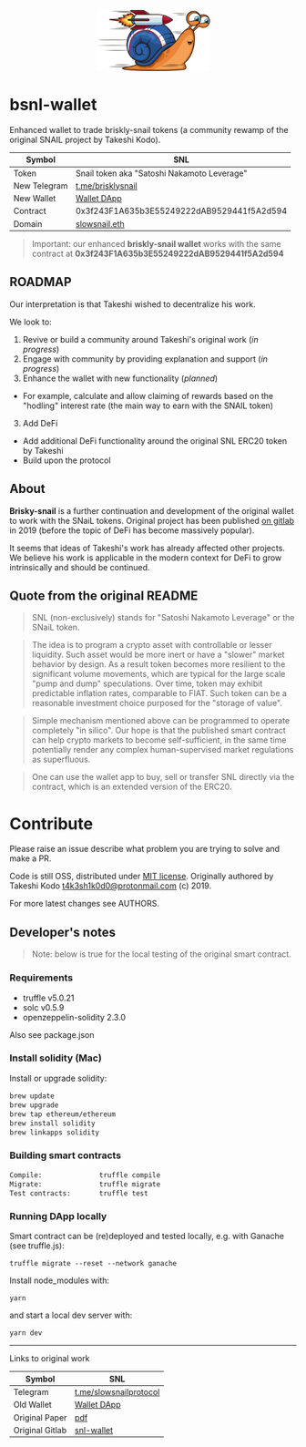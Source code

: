 <p align="center">
  <a href="https://github.com/briskly-snail/bsnl-wallet/">
    <img src="/doc/img/bsnl.png?raw=true" width="200"/>
  </a>
</p>

# bsnl-wallet

Enhanced wallet to trade briskly-snail tokens (a community rewamp of the original SNAIL project by Takeshi Kodo).


| Symbol   | SNL                                                                    |
|----------|------------------------------------------------------------------------|
| Token    | Snail token aka "Satoshi Nakamoto Leverage"                            |
| New Telegram | [t.me/brisklysnail](https://t.me/brisklysnail)               |
| New Wallet | [Wallet DApp](https://takeshikodo.gitlab.io/snl-wallet/)               |
| Contract | 0x3f243F1A635b3E55249222dAB9529441f5A2d594                             |
| Domain   | [slowsnail.eth](https://etherscan.io/address/slowsnail.eth)            |


> Important: our enhanced **briskly-snail wallet** works with the same contract at **0x3f243F1A635b3E55249222dAB9529441f5A2d594**


## ROADMAP

Our interpretation is that Takeshi wished to decentralize his work.

We look to: 

1. Revive or build a community around Takeshi's original work (*in progress*)
2. Engage with community by providing explanation and support (*in progress*)
2. Enhance the wallet with new functionality (*planned*)
 - For example, calculate and allow claiming of rewards based on the "hodling" interest rate (the main way to earn with the SNAIL token)
3. Add DeFi
 - Add additional DeFi functionality around the original SNL ERC20 token by Takeshi
 - Build upon the protocol
 

## About

**Brisky-snail** is a further continuation and development of the original wallet to work with the SNaiL tokens. Original project has been published [on gitlab](https://gitlab.com/takeshikodo/snl-wallet) in 2019 (before the topic of DeFi has become massively popular).

It seems that ideas of Takeshi's work has already affected other projects. We believe his work is applicable in the modern context for DeFi to grow intrinsically and should be continued.


## Quote from the original README

> SNL (non-exclusively) stands for "Satoshi Nakamoto Leverage" or the SNaiL token.

> The idea is to program a crypto asset with controllable or lesser liquidity. Such asset would be more inert or have a "slower" market behavior by design. As a result token becomes more resilient to the significant volume movements, which are typical for the large scale "pump and dump" speculations. Over time, token may exhibit predictable inflation rates, comparable to FIAT. Such token can be a reasonable investment choice purposed for the "storage of value".

> Simple mechanism mentioned above can be programmed to operate completely "in silico". Our hope is that the published smart contract can help crypto markets to become self-sufficient, in the same time potentially render any complex human-supervised market regulations as superfluous.

> One can use the wallet app to buy, sell or transfer SNL directly via the contract, which is an extended version of the ERC20. 


# Contribute

Please raise an issue describe what problem you are trying to solve and make a PR.

Code is still OSS, distributed under [MIT license](https://opensource.org/licenses/MIT). Originally authored by Takeshi Kodo [t4k3sh1k0d0@protonmail.com](mailto:t4k3sh1k0d0@protonmail.com) (c) 2019. 

For more latest changes see AUTHORS.

## Developer's notes

> Note: below is true for the local testing of the original smart contract.

### Requirements

- truffle v5.0.21
- solc v0.5.9
- openzeppelin-solidity 2.3.0

Also see package.json

### Install solidity (Mac)

Install or upgrade solidity:

    brew update
    brew upgrade
    brew tap ethereum/ethereum
    brew install solidity
    brew linkapps solidity

### Building smart contracts

    Compile:              truffle compile
    Migrate:              truffle migrate
    Test contracts:       truffle test

### Running DApp locally

Smart contract can be (re)deployed and tested locally, e.g. with Ganache (see truffle.js):

    truffle migrate --reset --network ganache

Install node_modules with:

    yarn

and start a local dev server with:

    yarn dev

---

Links to original work 

| Symbol   | SNL                                                                    |
|----------|------------------------------------------------------------------------|
| Telegram | [t.me/slowsnailprotocol](https://t.me/slowsnailprotocol)               |
| Old Wallet | [Wallet DApp](https://takeshikodo.gitlab.io/snl-wallet/)               |
| Original Paper  | [pdf](https://gitlab.com/takeshikodo/snl-wallet/raw/master/paper.pdf?inline=false) |
| Original Gitlab   | [snl-wallet](https://gitlab.com/takeshikodo/snl-wallet/)               |